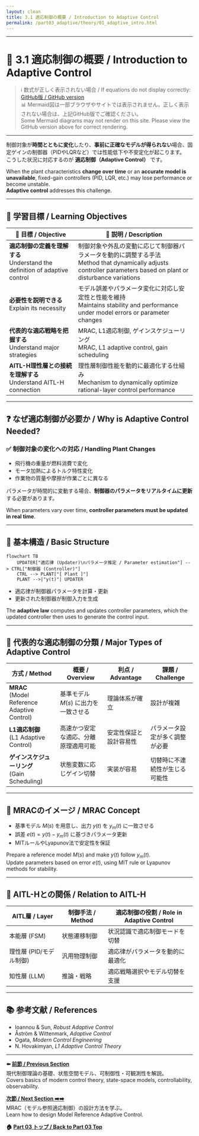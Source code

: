 ```yaml
---
layout: clean
title: 3.1 適応制御の概要 / Introduction to Adaptive Control
permalink: /part03_adaptive/theory/01_adaptive_intro.html
---
```


---

# 🔄 3.1 適応制御の概要 / Introduction to Adaptive Control

> ℹ️ 数式が正しく表示されない場合 / If equations do not display correctly: [GitHub版 / GitHub version](https://github.com/Samizo-AITL/EduController/blob/main/part03_adaptive/theory/01_adaptive_intro.md)  
> 📊 Mermaid図は一部ブラウザやサイトでは表示されません。正しく表示されない場合は、上記GitHub版でご確認ください。  
> Some Mermaid diagrams may not render on this site. Please view the GitHub version above for correct rendering.

---

制御対象が**時間とともに変化**したり、**事前に正確なモデルが得られない**場合、固定ゲインの制御器（PIDやLQRなど）では性能低下や不安定化が起こります。  
こうした状況に対応するのが **適応制御（Adaptive Control）** です。

When the plant characteristics **change over time** or an **accurate model is unavailable**, fixed-gain controllers (PID, LQR, etc.) may lose performance or become unstable.  
**Adaptive control** addresses this challenge.

---

## 🎯 **学習目標 / Learning Objectives**

| 🎯 **目標 / Objective** | 📖 **説明 / Description** |
|------------------------|---------------------------|
| **適応制御の定義を理解する**<br>Understand the definition of adaptive control | 制御対象や外乱の変動に応じて制御器パラメータを動的に調整する手法<br>Method that dynamically adjusts controller parameters based on plant or disturbance variations |
| **必要性を説明できる**<br>Explain its necessity | モデル誤差やパラメータ変化に対応し安定性と性能を維持<br>Maintains stability and performance under model errors or parameter changes |
| **代表的な適応戦略を把握する**<br>Understand major strategies | MRAC, L1適応制御, ゲインスケジューリング<br>MRAC, L1 adaptive control, gain scheduling |
| **AITL-H理性層との接続を理解する**<br>Understand AITL-H connection | 理性層制御性能を動的に最適化する仕組み<br>Mechanism to dynamically optimize rational-layer control performance |

---

## ❓ **なぜ適応制御が必要か / Why is Adaptive Control Needed?**

### ✅ **制御対象の変化への対応 / Handling Plant Changes**
- 飛行機の重量が燃料消費で変化  
- モータ加熱によるトルク特性変化  
- 作業物の質量や摩擦が作業ごとに異なる  

パラメータが時間的に変動する場合、**制御器のパラメータをリアルタイムに更新**する必要があります。

When parameters vary over time, **controller parameters must be updated in real time**.

---

## 🧩 **基本構造 / Basic Structure**

```mermaid
flowchart TB
    UPDATER["適応律 (Updater)\nパラメータ推定 / Parameter estimation"] --> CTRL["制御器 (Controller)"]
    CTRL --> PLANT["[ Plant ]"]
    PLANT -->|"y(t)"| UPDATER
```

- 適応律が制御器パラメータを計算・更新  
- 更新された制御器が制御入力を生成

The **adaptive law** computes and updates controller parameters, which the updated controller then uses to generate the control input.

---

## 📘 **代表的な適応制御の分類 / Major Types of Adaptive Control**

| **方式 / Method** | **概要 / Overview** | **利点 / Advantage** | **課題 / Challenge** |
|--------------------|---------------------|----------------------|----------------------|
| **MRAC**<br>(Model Reference Adaptive Control) | 基準モデル $M(s)$ に出力を一致させる | 理論体系が確立 | 設計が複雑 |
| **L1適応制御**<br>(L1 Adaptive Control) | 高速かつ安定な適応、分離原理適用可能 | 安定性保証と設計容易性 | パラメータ設定が多く調整が必要 |
| **ゲインスケジューリング**<br>(Gain Scheduling) | 状態変数に応じゲイン切替 | 実装が容易 | 切替時に不連続性が生じる可能性 |

---

## 📐 **MRACのイメージ / MRAC Concept**

- 基準モデル $M(s)$ を用意し、出力 $y(t)$ を $y_m(t)$ に一致させる  
- 誤差 $e(t) = y(t) - y_m(t)$ に基づきパラメータ更新  
- MITルールやLyapunov法で安定性を保証  

Prepare a reference model $M(s)$ and make $y(t)$ follow $y_m(t)$.  
Update parameters based on error $e(t)$, using MIT rule or Lyapunov methods for stability.

---

## 🧠 **AITL-Hとの関係 / Relation to AITL-H**

| **AITL層 / Layer** | **制御手法 / Method** | **適応制御の役割 / Role in Adaptive Control** |
|--------------------|-----------------------|-----------------------------------------------|
| 本能層 (FSM) | 状態遷移制御 | 状況認識で適応制御モードを切替 |
| 理性層 (PID/モデル制御) | 汎用物理制御 | 適応律がパラメータを動的に最適化 |
| 知性層 (LLM) | 推論・戦略 | 適応戦略選択やモデル切替を支援 |

---

## 📚 **参考文献 / References**

- Ioannou & Sun, *Robust Adaptive Control*  
- Åström & Wittenmark, *Adaptive Control*  
- Ogata, *Modern Control Engineering*  
- N. Hovakimyan, *L1 Adaptive Control Theory*

---

**⬅️ [前節 / Previous Section](https://samizo-aitl.github.io/EduController/part02_modern/)**  
現代制御理論の基礎、状態空間モデル、可制御性・可観測性を解説。  
Covers basics of modern control theory, state-space models, controllability, observability.

**[次節 / Next Section ➡️➡️](https://samizo-aitl.github.io/EduController/part03_adaptive/theory/02_mrac_design.html)**  
MRAC（モデル参照適応制御）の設計方法を学ぶ。  
Learn how to design Model Reference Adaptive Control.

**🏠 [Part 03 トップ / Back to Part 03 Top](https://samizo-aitl.github.io/EduController/part03_adaptive/)**
